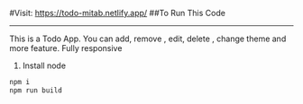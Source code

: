 #Visit: https://todo-mitab.netlify.app/
##To Run This  Code


___

This is a Todo App. You can add, remove , edit, delete , change theme and more feature. Fully responsive
1. Install node
```bash
npm i
npm run build 



